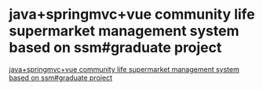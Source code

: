 # java+springmvc+vue community life supermarket management system based on ssm#graduate project
[java+springmvc+vue community life supermarket management system based on ssm#graduate project](https://aiwithcloud.com/2022/09/16/javaspringmvcvue_community_life_supermarket_management_system_based_on_ssmgraduate_project/)